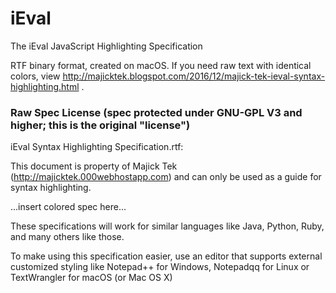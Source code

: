 # iEval
The iEval JavaScript Highlighting Specification

RTF binary format, created on macOS. If you need raw text with identical colors, view http://majicktek.blogspot.com/2016/12/majick-tek-ieval-syntax-highlighting.html .

### Raw Spec License (spec protected under GNU-GPL V3 and higher; this is the original "license")

iEval Syntax Highlighting Specification.rtf:

This document is property of Majick Tek (http://majicktek.000webhostapp.com) and can only be used as a guide for syntax highlighting.

...insert colored spec here...

These specifications will work for similar languages like Java, Python, Ruby, and many others like those.

To make using this specification easier, use an editor that supports external customized styling like Notepad++ for Windows, Notepadqq for Linux or TextWrangler for macOS (or Mac OS X)
